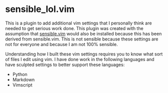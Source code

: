 # sensible_lol.vim

This is a plugin to add additional vim settings that I personally think are needed to get serious work done. This plugin was created with the assumption that [sensible.vim](https://github.com/tpope/vim-sensible) would also be installed because this has been derived from sensible.vim. This is not sensible because these settings are not for everyone and because I am not 100% sensible.

Understanding how I built these vim settings requires you to know what sort of files I edit using vim. I have done work in the following languages and have sculpted settings to better support these languages:

* Python
* Markdown
* Vimscript
